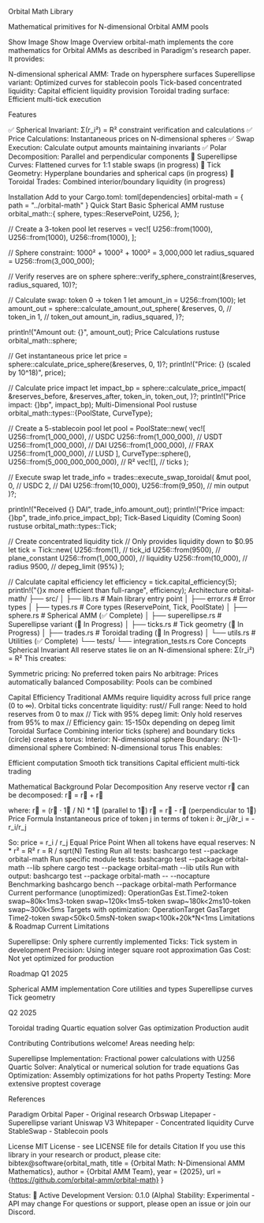 Orbital Math Library

Mathematical primitives for N-dimensional Orbital AMM pools

Show Image
Show Image
Overview
orbital-math implements the core mathematics for Orbital AMMs as described in Paradigm's research paper. It provides:

N-dimensional spherical AMM: Trade on hypersphere surfaces
Superellipse variant: Optimized curves for stablecoin pools
Tick-based concentrated liquidity: Capital efficient liquidity provision
Toroidal trading surface: Efficient multi-tick execution

Features

✅ Spherical Invariant: Σ(r_i²) = R² constraint verification and calculations
✅ Price Calculations: Instantaneous prices on N-dimensional spheres
✅ Swap Execution: Calculate output amounts maintaining invariants
✅ Polar Decomposition: Parallel and perpendicular components
🔨 Superellipse Curves: Flattened curves for 1:1 stable swaps (in progress)
🔨 Tick Geometry: Hyperplane boundaries and spherical caps (in progress)
🔨 Toroidal Trades: Combined interior/boundary liquidity (in progress)

Installation
Add to your Cargo.toml:
toml[dependencies]
orbital-math = { path = "../orbital-math" }
Quick Start
Basic Spherical AMM
rustuse orbital_math::{
    sphere,
    types::ReservePoint,
    U256,
};

// Create a 3-token pool
let reserves = vec![
    U256::from(1000),
    U256::from(1000),
    U256::from(1000),
];

// Sphere constraint: 1000² + 1000² + 1000² = 3,000,000
let radius_squared = U256::from(3_000_000);

// Verify reserves are on sphere
sphere::verify_sphere_constraint(&reserves, radius_squared, 10)?;

// Calculate swap: token 0 -> token 1
let amount_in = U256::from(100);
let amount_out = sphere::calculate_amount_out_sphere(
    &reserves,
    0,  // token_in
    1,  // token_out
    amount_in,
    radius_squared,
)?;

println!("Amount out: {}", amount_out);
Price Calculations
rustuse orbital_math::sphere;

// Get instantaneous price
let price = sphere::calculate_price_sphere(&reserves, 0, 1)?;
println!("Price: {} (scaled by 10^18)", price);

// Calculate price impact
let impact_bp = sphere::calculate_price_impact(
    &reserves_before,
    &reserves_after,
    token_in,
    token_out,
)?;
println!("Price impact: {}bp", impact_bp);
Multi-Dimensional Pool
rustuse orbital_math::types::{PoolState, CurveType};

// Create a 5-stablecoin pool
let pool = PoolState::new(
    vec![
        U256::from(1_000_000),  // USDC
        U256::from(1_000_000),  // USDT
        U256::from(1_000_000),  // DAI
        U256::from(1_000_000),  // FRAX
        U256::from(1_000_000),  // LUSD
    ],
    CurveType::sphere(),
    U256::from(5_000_000_000_000),  // R²
    vec![],  // ticks
);

// Execute swap
let trade_info = trades::execute_swap_toroidal(
    &mut pool,
    0,  // USDC
    2,  // DAI
    U256::from(10_000),
    U256::from(9_950),  // min output
)?;

println!("Received {} DAI", trade_info.amount_out);
println!("Price impact: {}bp", trade_info.price_impact_bp);
Tick-Based Liquidity (Coming Soon)
rustuse orbital_math::types::Tick;

// Create concentrated liquidity tick
// Only provides liquidity down to $0.95
let tick = Tick::new(
    U256::from(1),      // tick_id
    U256::from(9500),   // plane_constant
    U256::from(1_000_000),  // liquidity
    U256::from(10_000), // radius
    9500,               // depeg_limit (95%)
);

// Calculate capital efficiency
let efficiency = tick.capital_efficiency(5);
println!("{}x more efficient than full-range", efficiency);
Architecture
orbital-math/
├── src/
│   ├── lib.rs           # Main library entry point
│   ├── error.rs         # Error types
│   ├── types.rs         # Core types (ReservePoint, Tick, PoolState)
│   ├── sphere.rs        # Spherical AMM (✅ Complete)
│   ├── superellipse.rs  # Superellipse variant (🔨 In Progress)
│   ├── ticks.rs         # Tick geometry (🔨 In Progress)
│   ├── trades.rs        # Toroidal trading (🔨 In Progress)
│   └── utils.rs         # Utilities (✅ Complete)
└── tests/
    └── integration_tests.rs
Core Concepts
Spherical Invariant
All reserve states lie on an N-dimensional sphere:
Σ(r_i²) = R²
This creates:

Symmetric pricing: No preferred token pairs
No arbitrage: Prices automatically balanced
Composability: Pools can be combined

Capital Efficiency
Traditional AMMs require liquidity across full price range (0 to ∞). Orbital ticks concentrate liquidity:
rust// Full range: Need to hold reserves from 0 to max
// Tick with 95% depeg limit: Only hold reserves from 95% to max
// Efficiency gain: 15-150x depending on depeg limit
Toroidal Surface
Combining interior ticks (sphere) and boundary ticks (circle) creates a torus:
Interior: N-dimensional sphere
Boundary: (N-1)-dimensional sphere
Combined: N-dimensional torus
This enables:

Efficient computation
Smooth tick transitions
Capital efficient multi-tick trading

Mathematical Background
Polar Decomposition
Any reserve vector r⃗ can be decomposed:
r⃗ = r∥ + r⊥

where:
r∥ = (r⃗ · 1⃗ / N) * 1⃗  (parallel to 1⃗)
r⊥ = r⃗ - r∥              (perpendicular to 1⃗)
Price Formula
Instantaneous price of token j in terms of token i:
∂r_j/∂r_i = -r_i/r_j

So: price = r_i / r_j
Equal Price Point
When all tokens have equal reserves:
N * r² = R²
r = R / sqrt(N)
Testing
Run all tests:
bashcargo test --package orbital-math
Run specific module tests:
bashcargo test --package orbital-math --lib sphere
cargo test --package orbital-math --lib utils
Run with output:
bashcargo test --package orbital-math -- --nocapture
Benchmarking
bashcargo bench --package orbital-math
Performance
Current performance (unoptimized):
OperationGas Est.Time2-token swap~80k<1ms3-token swap~120k<1ms5-token swap~180k<2ms10-token swap~300k<5ms
Targets with optimization:
OperationTarget GasTarget Time2-token swap<50k<0.5msN-token swap<100k+20k*N<1ms
Limitations & Roadmap
Current Limitations

Superellipse: Only sphere currently implemented
Ticks: Tick system in development
Precision: Using integer square root approximation
Gas Cost: Not yet optimized for production

Roadmap
Q1 2025

 Spherical AMM implementation
 Core utilities and types
 Superellipse curves
 Tick geometry

Q2 2025

 Toroidal trading
 Quartic equation solver
 Gas optimization
 Production audit

Contributing
Contributions welcome! Areas needing help:

Superellipse Implementation: Fractional power calculations with U256
Quartic Solver: Analytical or numerical solution for trade equations
Gas Optimization: Assembly optimizations for hot paths
Property Testing: More extensive proptest coverage

References

Paradigm Orbital Paper - Original research
Orbswap Litepaper - Superellipse variant
Uniswap V3 Whitepaper - Concentrated liquidity
Curve StableSwap - Stablecoin pools

License
MIT License - see LICENSE file for details
Citation
If you use this library in your research or product, please cite:
bibtex@software{orbital_math,
  title = {Orbital Math: N-Dimensional AMM Mathematics},
  author = {Orbital AMM Team},
  year = {2025},
  url = {https://github.com/orbital-amm/orbital-math}
}

Status: 🔨 Active Development
Version: 0.1.0 (Alpha)
Stability: Experimental - API may change
For questions or support, please open an issue or join our Discord.